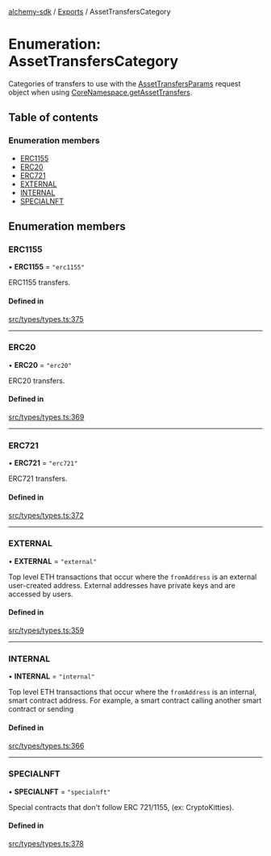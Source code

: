 [alchemy-sdk](../README.md) / [Exports](../modules.md) / AssetTransfersCategory

# Enumeration: AssetTransfersCategory

Categories of transfers to use with the [AssetTransfersParams](../interfaces/AssetTransfersParams.md) request
object when using [CoreNamespace.getAssetTransfers](../classes/CoreNamespace.md#getassettransfers).

## Table of contents

### Enumeration members

- [ERC1155](AssetTransfersCategory.md#erc1155)
- [ERC20](AssetTransfersCategory.md#erc20)
- [ERC721](AssetTransfersCategory.md#erc721)
- [EXTERNAL](AssetTransfersCategory.md#external)
- [INTERNAL](AssetTransfersCategory.md#internal)
- [SPECIALNFT](AssetTransfersCategory.md#specialnft)

## Enumeration members

### ERC1155

• **ERC1155** = `"erc1155"`

ERC1155 transfers.

#### Defined in

[src/types/types.ts:375](https://github.com/alchemyplatform/alchemy-sdk-js/blob/8c9409f/src/types/types.ts#L375)

___

### ERC20

• **ERC20** = `"erc20"`

ERC20 transfers.

#### Defined in

[src/types/types.ts:369](https://github.com/alchemyplatform/alchemy-sdk-js/blob/8c9409f/src/types/types.ts#L369)

___

### ERC721

• **ERC721** = `"erc721"`

ERC721 transfers.

#### Defined in

[src/types/types.ts:372](https://github.com/alchemyplatform/alchemy-sdk-js/blob/8c9409f/src/types/types.ts#L372)

___

### EXTERNAL

• **EXTERNAL** = `"external"`

Top level ETH transactions that occur where the `fromAddress` is an
external user-created address. External addresses have private keys and are
accessed by users.

#### Defined in

[src/types/types.ts:359](https://github.com/alchemyplatform/alchemy-sdk-js/blob/8c9409f/src/types/types.ts#L359)

___

### INTERNAL

• **INTERNAL** = `"internal"`

Top level ETH transactions that occur where the `fromAddress` is an
internal, smart contract address. For example, a smart contract calling
another smart contract or sending

#### Defined in

[src/types/types.ts:366](https://github.com/alchemyplatform/alchemy-sdk-js/blob/8c9409f/src/types/types.ts#L366)

___

### SPECIALNFT

• **SPECIALNFT** = `"specialnft"`

Special contracts that don't follow ERC 721/1155, (ex: CryptoKitties).

#### Defined in

[src/types/types.ts:378](https://github.com/alchemyplatform/alchemy-sdk-js/blob/8c9409f/src/types/types.ts#L378)
